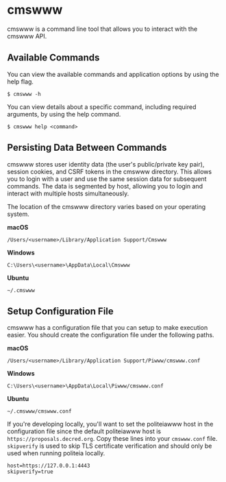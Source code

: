 # cmswww

cmswww is a command line tool that allows you to interact with the cmswww API.

## Available Commands
You can view the available commands and application options by using the help
flag.

    $ cmswww -h 

You can view details about a specific command, including required arguments,
by using the help command.

    $ cmswww help <command>

## Persisting Data Between Commands
cmswww stores  user identity data (the user's public/private key pair), session
cookies, and CSRF tokens in the cmswww directory.  This allows you to login
with a user and use the same session data for subsequent commands.  The data is
segmented by host, allowing you to login and interact with multiple hosts
simultaneously.

The location of the cmswww directory varies based on your operating system.

**macOS**

`/Users/<username>/Library/Application Support/Cmswww`

**Windows**

`C:\Users\<username>\AppData\Local\Cmswww`

**Ubuntu**

`~/.cmswww`

## Setup Configuration File
cmswww has a configuration file that you can setup to make execution easier.
You should create the configuration file under the following paths.

**macOS**

`/Users/<username>/Library/Application Support/Piwww/cmswww.conf`

**Windows**

`C:\Users\<username>\AppData\Local\Piwww/cmswww.conf`

**Ubuntu**

`~/.cmswww/cmswww.conf`

If you're developing locally, you'll want to set the politeiawww host in the
configuration file since the default politeiawww host is
`https://proposals.decred.org`.  Copy these lines into your `cmswww.conf` file.
`skipverify` is used to skip TLS certificate verification and should only be
used when running politeia locally.

```
host=https://127.0.0.1:4443
skipverify=true
```


